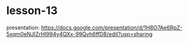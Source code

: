 # lesson-13
presentation: https://docs.google.com/presentation/d/1H8O7Ae6RpZ-5xqm0eNJIZrHl994y4QXx-99Qvh6ffD8/edit?usp=sharing
